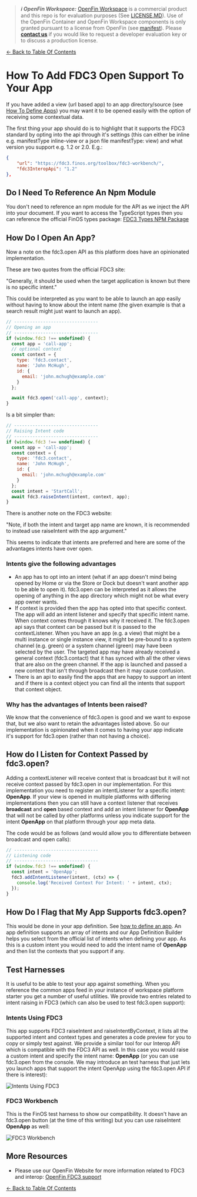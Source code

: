 > **_:information_source: OpenFin Workspace:_** [OpenFin Workspace](https://www.openfin.co/workspace/) is a commercial product and this repo is for evaluation purposes (See [LICENSE.MD](../LICENSE.MD)). Use of the OpenFin Container and OpenFin Workspace components is only granted pursuant to a license from OpenFin (see [manifest](../public/manifest.fin.json)). Please [**contact us**](https://www.openfin.co/workspace/poc/) if you would like to request a developer evaluation key or to discuss a production license.

[<- Back to Table Of Contents](../README.md)

# How To Add FDC3 Open Support To Your App

If you have added a view (url based app) to an app directory/source (see [How To Define Apps](./how-to-define-apps.md)) you may want it to be opened easily with the option of receiving some contextual data.

The first thing your app should do is to highlight that it supports the FDC3 standard by opting into the api through it's settings (this can either be inline e.g. manifestType inline-view or a json file manifestType: view) and what version you support e.g. 1.2 or 2.0. E.g.:

```json
{
    "url": "https://fdc3.finos.org/toolbox/fdc3-workbench/",
    "fdc3InteropApi": "1.2"
},
```

## Do I Need To Reference An Npm Module

You don't need to reference an npm module for the API as we inject the API into your document. If you want to access the TypeScript types then you can reference the official FinOS types package: [FDC3 Types NPM Package](https://www.npmjs.com/package/@finos/fdc3/)

## How Do I Open An App?

Now a note on the fdc3.open API as this platform does have an opinionated implementation.

These are two quotes from the official FDC3 site:

"Generally, it should be used when the target application is known but there is no specific intent."

This could be interpreted as you want to be able to launch an app easily without having to know about the intent name (the given example is that a search result might just want to launch an app).

```javascript
// --------------------------------
// Opening an app
// --------------------------------
if (window.fdc3 !== undefined) {
  const app = 'call-app';
  // optional context
  const context = {
    type: 'fdc3.contact',
    name: 'John McHugh',
    id: {
      email: 'john.mchugh@example.com'
    }
  };

  await fdc3.open('call-app', context);
}
```

Is a bit simpler than:

```javascript
// --------------------------------
// Raising Intent code
// --------------------------------
if (window.fdc3 !== undefined) {
  const app = 'call-app';
  const context = {
    type: 'fdc3.contact',
    name: 'John McHugh',
    id: {
      email: 'john.mchugh@example.com'
    }
  };
  const intent = 'StartCall';
  await fdc3.raiseIntent(intent, context, app);
}
```

There is another note on the FDC3 website:

"Note, if both the intent and target app name are known, it is recommended to instead use raiseIntent with the app argument."

This seems to indicate that intents are preferred and here are some of the advantages intents have over open.

### Intents give the following advantages

- An app has to opt into an intent (what if an app doesn't mind being opened by Home or via the Store or Dock but doesn't want another app to be able to open it). fdc3.open can be interpreted as it allows the opening of anything in the app directory which might not be what every app owner wants.
- If context is provided then the app has opted into that specific context. The app will add an intent listener and specify that specific intent name. When context comes through it knows why it received it. The fdc3.open api says that context can be passed but it is passed to the contextListener. When you have an app (e.g. a view) that might be a multi instance or single instance view, it might be pre-bound to a system channel (e.g. green) or a system channel (green) may have been selected by the user. The targeted app may have already received a general context (fdc3.contact) that it has synced with all the other views that are also on the green channel. If the app is launched and passed a new context that isn't through broadcast then it may cause confusion.
- There is an api to easily find the apps that are happy to support an intent and if there is a context object you can find all the intents that support that context object.

### Why has the advantages of Intents been raised?

We know that the convenience of fdc3.open is good and we want to expose that, but we also want to retain the advantages listed above. So our implementation is opinionated when it comes to having your app indicate it's support for fdc3.open (rather than not having a choice).

## How do I Listen for Context Passed by fdc3.open?

Adding a contextListener will receive context that is broadcast but it will not receive context passed by fdc3.open in our implementation. For this implementation you need to register an intentListener for a specific intent: **OpenApp**. If your view is opened in multiple platforms with differing implementations then you can still have a context listener that receives **broadcast** and **open** based context and add an intent listener for **OpenApp** that will not be called by other platforms unless you indicate support for the intent **OpenApp** on that platform through your app meta data.

The code would be as follows (and would allow you to differentiate between broadcast and open calls):

```javascript
// --------------------------------
// Listening code
// --------------------------------
if (window.fdc3 !== undefined) {
  const intent = 'OpenApp';
  fdc3.addIntentListener(intent, (ctx) => {
    console.log('Received Context For Intent: ' + intent, ctx);
  });
}
```

## How Do I Flag that My App Supports fdc3.open?

This would be done in your app definition. See [how to define an app](./how-to-define-apps.md). An app definition supports an array of intents and our App Definition Builder helps you select from the official list of intents when defining your app. As this is a custom intent you would need to add the intent name of **OpenApp** and then list the contexts that you support if any.

## Test Harnesses

It is useful to be able to test your app against something. When you reference the common apps feed in your instance of workspace platform starter you get a number of useful utilities. We provide two entries related to intent raising in FDC3 (which can also be used to test fdc3.open support):

### Intents Using FDC3

This app supports FDC3 raiseIntent and raiseIntentByContext, it lists all the supported intent and context types and generates a code preview for you to copy or simply test against. We provide a similar tool for our Interop API which is compatible with the FDC3 API as well. In this case you would raise a custom intent and specify the intent name: **OpenApp** (or you can use fdc3.open from the console. We may introduce an test harness that just lets you launch apps that support the intent OpenApp using the fdc3.open API if there is interest):

![Intents Using FDC3](./assets/view-intents-fdc3.png)

### FDC3 Workbench

This is the FinOS test harness to show our compatibility. It doesn't have an fdc3.open button (at the time of this writing) but you can use raiseIntent **OpenApp** as well:

![FDC3 Workbench](./assets/fdc3-workbench.png)

## More Resources

- Please use our OpenFin Website for more information related to FDC3 and interop: [OpenFin FDC3 support](https://developers.openfin.co/of-docs/docs/fdc3-support-in-openfin)

[<- Back to Table Of Contents](../README.md)
